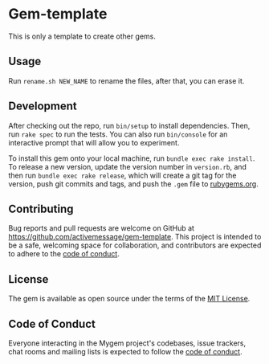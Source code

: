 # Gem-template

This is only a template to create other gems.

## Usage

Run `rename.sh NEW_NAME` to rename the files, after that, you can erase it.

## Development

After checking out the repo, run `bin/setup` to install dependencies. Then, run `rake spec` to run the tests. You can also run `bin/console` for an interactive prompt that will allow you to experiment.

To install this gem onto your local machine, run `bundle exec rake install`. To release a new version, update the version number in `version.rb`, and then run `bundle exec rake release`, which will create a git tag for the version, push git commits and tags, and push the `.gem` file to [rubygems.org](https://rubygems.org).

## Contributing

Bug reports and pull requests are welcome on GitHub at https://github.com/activemessage/gem-template. This project is intended to be a safe, welcoming space for collaboration, and contributors are expected to adhere to the [code of conduct](https://github.com/[USERNAME]/mygem/blob/master/CODE_OF_CONDUCT.md).

## License

The gem is available as open source under the terms of the [MIT License](https://opensource.org/licenses/MIT).

## Code of Conduct

Everyone interacting in the Mygem project's codebases, issue trackers, chat rooms and mailing lists is expected to follow the [code of conduct](https://github.com/activemessage/gem-template/blob/master/CODE_OF_CONDUCT.md).
